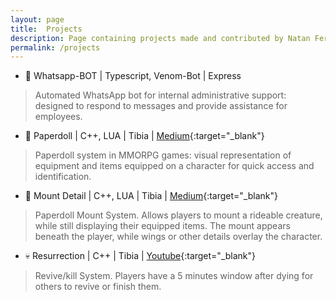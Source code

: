 ```yaml
---
layout: page
title:  Projects
description: Page containing projects made and contributed by Natan Fernandes
permalink: /projects
---
```


- 🤖 Whatsapp-BOT | Typescript, Venom-Bot | Express
> Automated WhatsApp bot for internal administrative support: designed to respond to messages and provide assistance for employees.
- 👚 Paperdoll | C++, LUA | Tibia | [Medium](https://medium.com/@natangt11/paperdoll-system-bda4288f2e8a){:target="_blank"}
> Paperdoll system in MMORPG games: visual representation of equipment and items equipped on a character for quick access and identification.
- 🧩 Mount Detail | C++, LUA | Tibia | [Medium](https://medium.com/@natangt11/mount-detail-system-401b8fe70b52){:target="_blank"}
> Paperdoll Mount System. Allows players to mount a rideable creature, while still displaying their equipped items. The mount appears beneath the player, while wings or other details overlay the character.
- 💀 Resurrection | C++ | Tibia | [Youtube](https://www.youtube.com/watch?v=lDDB0s8UwYE){:target="_blank"}
> Revive/kill System. Players have a 5 minutes window after dying for others to revive or finish them.